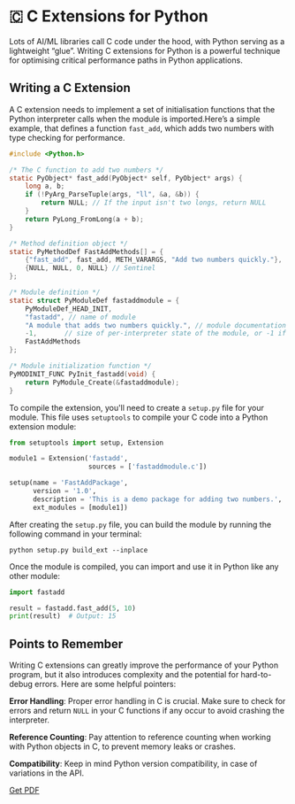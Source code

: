 # 🇨 C Extensions for Python

Lots of AI/ML libraries call C code under the hood, with Python serving as a lightweight “glue”. Writing C extensions for Python is a powerful technique for optimising critical performance paths in Python applications. 

## Writing a C Extension

A C extension needs to implement a set of initialisation functions that the Python interpreter calls when the module is imported.Here’s a simple example, that defines a function `fast_add`, which adds two numbers with type checking for performance.

```c
#include <Python.h>

/* The C function to add two numbers */
static PyObject* fast_add(PyObject* self, PyObject* args) {
    long a, b;
    if (!PyArg_ParseTuple(args, "ll", &a, &b)) {
        return NULL; // If the input isn't two longs, return NULL
    }
    return PyLong_FromLong(a + b);
}

/* Method definition object */
static PyMethodDef FastAddMethods[] = {
    {"fast_add", fast_add, METH_VARARGS, "Add two numbers quickly."},
    {NULL, NULL, 0, NULL} // Sentinel
};

/* Module definition */
static struct PyModuleDef fastaddmodule = {
    PyModuleDef_HEAD_INIT,
    "fastadd", // name of module
    "A module that adds two numbers quickly.", // module documentation
    -1,       // size of per-interpreter state of the module, or -1 if the module keeps state in global variables.
    FastAddMethods
};

/* Module initialization function */
PyMODINIT_FUNC PyInit_fastadd(void) {
    return PyModule_Create(&fastaddmodule);
}
```

To compile the extension, you'll need to create a `setup.py` file for your module. This file uses `setuptools` to compile your C code into a Python extension module:

```python
from setuptools import setup, Extension

module1 = Extension('fastadd',
                    sources = ['fastaddmodule.c'])

setup(name = 'FastAddPackage',
      version = '1.0',
      description = 'This is a demo package for adding two numbers.',
      ext_modules = [module1])
```

After creating the `setup.py` file, you can build the module by running the following command in your terminal:

```shell
python setup.py build_ext --inplace
```

Once the module is compiled, you can import and use it in Python like any other module:

```python
import fastadd

result = fastadd.fast_add(5, 10)
print(result)  # Output: 15
```

## Points to Remember

Writing C extensions can greatly improve the performance of your Python program, but it also introduces complexity and the potential for hard-to-debug errors. Here are some helpful pointers:

**Error Handling**: Proper error handling in C is crucial. Make sure to check for errors and return `NULL` in your C functions if any occur to avoid crashing the interpreter.

**Reference Counting**: Pay attention to reference counting when working with Python objects in C, to prevent memory leaks or crashes.

**Compatibility**: Keep in mind Python version compatibility, in case of variations in the API.



[Get PDF](https://makepythonfaster.gumroad.com/l/get)
